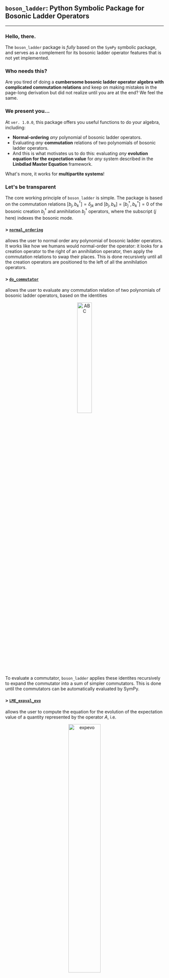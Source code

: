 ## **`boson_ladder`: Python Symbolic Package for Bosonic Ladder Operators**

---

### **Hello, there.**

The `boson_ladder` package is _fully_ based on the `SymPy` symbolic package, and serves as a complement for its bosonic ladder operator features that is not yet implemented.

### **Who needs this?**

Are you tired of doing a **cumbersome bosonic ladder operator algebra with complicated commutation relations** and keep on making mistakes in the page-long derivation but did not realize until you are at the end? We feel the same.

### **We present you...**

At `ver. 1.0.0`, this package offers you useful functions to do your algebra, including:

-   **Normal-ordering** _any_ polynomial of bosonic ladder operators.
-   Evaluating _any_ **commutation** relations of two polynomials of bosonic ladder operators.
-   And this is what motivates us to do this: evaluating _any_ **evolution equation for the
    expectation value** for _any_ system described in the **Linbdlad Master Equation** framework.

What's more, it works for **multipartite systems**!

### **Let's be transparent**

The core working principle of `boson_ladder` is simple. The package is based on the commutation relations $[b_j,b_k^\dagger]=\delta_{jk}$ and $[b_j,b_k]=[b_j^\dagger,b_k^\dagger]=0$ of the bosonic creation $b_j^\dagger$ and annihilation $b_j^\dagger$ operators, where the subscript ($j$ here) indexes the bosonic mode. 

#### > [`normal_ordering`](https://github.com/hendry24/boson_ladder/blob/main/boson_ladder/core/normal_order.py#L80)

allows the user to normal order any polynomial of bosonic ladder operators. It works like how we humans would normal-order the operator: it looks for a creation operator to the right of an annihilation operator, then apply the commutation relations to swap their places. This is done recursively until all the creation operators are positioned to the left of all the annihilation operators. 

#### > [`do_commutator`](https://github.com/hendry24/boson_ladder/blob/main/boson_ladder/core/do_commutator.py#L162)

allows the user to evaluate any commutation relation of two polynomials of bosonic ladder operators, based on the identities 
<div align = "center">
<img src="https://i.ibb.co.com/6tHWn6L/ABC.pngg" alt="ABC" style = "width:30%">
</div>

To evaluate a commutator, `boson_ladder` applies these identites recursively to expand the commutator into a sum of simpler commutators. This is done until the commutators can be automatically evaluated by SymPy.

#### > [`LME_expval_evo`](https://github.com/hendry24/boson_ladder/blob/main/boson_ladder/core/Lindblad_ME.py#L123) 

allows the user to compute the equation for the evolution of the expectation value of a quantity represented by the operator $A$, i.e. 

<div align = "center">
<img src="https://i.ibb.co.com/mbJWQ17/expevo.png" alt="expevo" style="width:45%">
</div>

where $H$ and $O_k$ can be any polynomials in the ladder operators, and $\rho$ is the density matrix of the system. The following identities are used to compute the RHS (you can easily derive these):

<div align="center">
<img src="https://i.ibb.co.com/GFrfkJq/expevo-2.png" alt="expevo-2" style="width:80%">
</div>

The user simply needs to input: (1) the Hamiltonian $H$; (2) the Lindblad dissipator (formally the Liouvillian superoperator in Lindblad form) operators $O_j$ and their multiplying nonnegative scalar $\gamma_j$; and (3) the operator $A$ to calculate the expectation value evolution of&mdash;the function will do the rest! 

Inside `LME_expval_evo`, the function `Hamiltonian_trace` is called to evaluate the contribution from the Hamiltonian, while `dissipator_trace` is called to evaluate the contribution from each dissipator term indexed $j$ above. These functions are available for the user to call, as well.

### **A quick guide**

We provide a quick tutorial of this package, in the file `boson_ladder_tutorial.ipynb` in the repository tree. Here is a quick ![link.](https://github.com/hendry24/boson_ladder/blob/main/boson_ladder_tutorial.ipynb)

### **Cite us, please!**

Pitiful as it may be, researchers nowadays are valued based on their citation counts. If you find our package helpful, feel free to acknowledge the use of `boson_ladder` in your publications. Here is a `bibtex` entry you can copy:

```
@article{hendlim2024,
    title = "boson_ladder: Python Symbolic Package for Bosonic Ladder Operators",
    year = 2024,
    author = "Lim, Hendry M. and Dwiputra, Donny and Ukhtary, M. Shoufie and Nugraha, A. R. T"
}
```

Enjoy the package. \\( ﾟヮﾟ)/

### CHANGELOG

`ver 1.0.0`
    - First release.